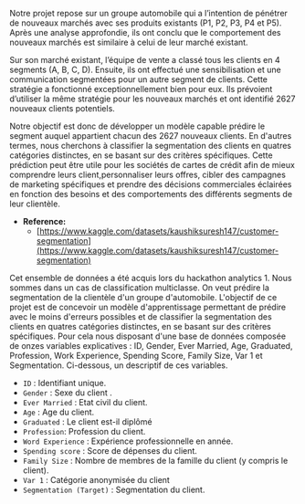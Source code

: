 Notre projet repose sur un groupe automobile qui a l’intention de pénétrer de nouveaux marchés avec ses produits existants
(P1, P2, P3, P4 et P5). Après une analyse approfondie, ils ont conclu que le comportement des nouveaux marchés est similaire
à celui de leur marché existant.

Sur son marché existant, l’équipe de vente a classé tous les clients en 4 segments (A, B, C, D). Ensuite, ils ont effectué
une sensibilisation et une communication segmentées pour un autre segment de clients. Cette stratégie a fonctionné exceptionnellement bien pour eux. Ils prévoient d’utiliser la même stratégie pour les nouveaux marchés et ont identifié
2627 nouveaux clients potentiels.


Notre objectif est donc de développer un modèle capable prédire le segment auquel appartient chacun des 2627 nouveaux clients. En d'autres termes, nous cherchons à classifier la segmentation des clients en quatres catégories distinctes, en se basant sur des critères spécifiques. Cette prédiction peut être utile pour les sociétés de cartes de crédit afin de mieux comprendre leurs client,personnaliser leurs offres, cibler des campagnes de marketing spécifiques et prendre des décisions commerciales éclairées en fonction des besoins et des comportements des différents segments de leur clientèle.

- **Reference:**
    - [https://www.kaggle.com/datasets/kaushiksuresh147/customer-segmentation](https://www.kaggle.com/datasets/kaushiksuresh147/customer-segmentation)

Cet ensemble de données a été acquis lors du hackathon analytics 1. Nous sommes dans un cas de classification multiclasse. On veut prédire la segmentation de la clientèle d'un groupe d'automobile. L'objectif de ce projet est de concevoir un modèle d'apprentissage permettant de prédire avec le moins d'erreurs possibles et de classifier la segmentation des clients en quatres catégories distinctes, en se basant sur des critères spécifiques. Pour cela nous disposant d'une base de données composée de onzes variables explicatives : ID, Gender, Ever Married, Age, Graduated, Profession, Work Experience, Spending Score, Family Size, Var 1 et Segmentation. Ci-dessous, un descriptif de ces variables.

- `ID` : Identifiant unique.
- `Gender` : Sexe du client .
- `Ever Married` : Etat civil du client.
- `Age` : Age du client.
- `Graduated` : Le client est-il diplômé
- `Profession`: Profession du client.
- `Word Experience` : Expérience professionnelle en année.
- `Spending score` : Score de dépenses du client.
- `Family Size` : Nombre de membres de la famille du client (y compris le client).
- `Var 1` : Catégorie anonymisée du client
- `Segmentation (Target)` : Segmentation du client.
